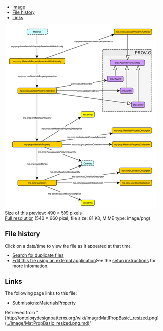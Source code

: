 * [Image](../Image/MatlPropBasic_resized.png.md#file)
* [File history](../Image/MatlPropBasic_resized.png.md#filehistory)
* [Links](../Image/MatlPropBasic_resized.png.md#filelinks)

[![Image:MatlPropBasic resized.png](../images/thumb/5/5b/MatlPropBasic_resized.png/490px-MatlPropBasic_resized.png)](../../images/5/5b/MatlPropBasic_resized.png)  
Size of this preview: 490 × 599 pixels  
[Full resolution](../../images/5/5b/MatlPropBasic_resized.png)‎ (540 × 660 pixel, file size: 81 KB, MIME type: image/png)

## File history

Click on a date/time to view the file as it appeared at that time.



  
* [Search for duplicate files](http://ontologydesignpatterns.org/wiki/Special:FileDuplicateSearch/MatlPropBasic_resized.png "Special:FileDuplicateSearch/MatlPropBasic resized.png")
* [Edit this file using an external application](http://ontologydesignpatterns.org/wiki/index.php?title=Image:MatlPropBasic_resized.png&action=edit&externaledit=true&mode=file "Image:MatlPropBasic resized.png")See the [setup instructions](http://www.mediawiki.org/wiki/Manual:External_editors "http://www.mediawiki.org/wiki/Manual:External_editors") for more information.

## Links



The following page links to this file:


* [Submissions:MaterialsProperty](../Submissions/MaterialsProperty.md "Submissions:MaterialsProperty")


Retrieved from "[http://ontologydesignpatterns.org/wiki/Image:MatlPropBasic\_resized.png](../Image/MatlPropBasic_resized.png.md)"